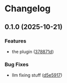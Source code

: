 # Changelog

## 0.1.0 (2025-10-21)


### Features

* the plugin ([378871d](https://github.com/rezi-labs/sqlr/commit/378871d79e622d95943ee2f8d11185e638ca6594))


### Bug Fixes

* llm fixing stuff ([d5e5917](https://github.com/rezi-labs/sqlr/commit/d5e59176752d7d562cf4e24e921cc237bca2edfc))
